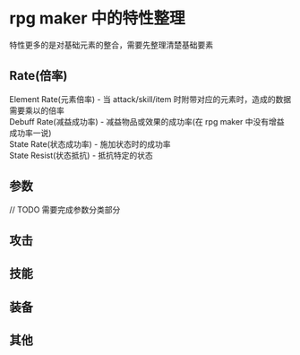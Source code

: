 # rpg maker 中的特性整理
特性更多的是对基础元素的整合，需要先整理清楚基础要素

## Rate(倍率)
Element Rate(元素倍率) - 当 attack/skill/item 时附带对应的元素时，造成的数据需要乘以的倍率  
Debuff Rate(减益成功率) - 减益物品或效果的成功率(在 rpg maker 中没有增益成功率一说)  
State Rate(状态成功率) - 施加状态时的成功率  
State Resist(状态抵抗) - 抵抗特定的状态

## 参数
// TODO 需要完成参数分类部分

## 攻击


## 技能
## 装备
## 其他


